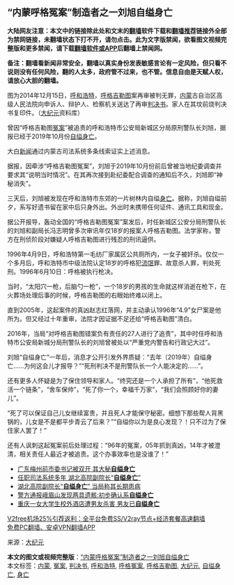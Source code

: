  <h2>“内蒙呼格冤案”制造者之一刘旭自缢身亡</h2> <p class="notice"><b>大陆网友注意：本文中的链接除此处和文末的<a href="https://github.com/bannedbook/fanqiang" >翻墙</a>软件下载和<a href="https://github.com/killgcd/justmysocks/blob/master/README.md">翻墙推荐</a>链接外全部为禁网链接，未翻墙状态下打不开，请勿点击。此为文字版禁闻，欲看图文视频完整版和更多禁闻，请下载<a href="https://github.com/bannedbook/fanqiang">翻墙软件或APP</a>后翻墙上禁闻网。</p><p>备注：翻墙看新闻非常安全，翻墙以真实身份发表敏感言论有一定风险，但只看不说则没有任何风险，翻的人太多，政府管不过来，也不管。信息自由是天赋人权，请放心大胆的翻墙。</b></p>  <div class="entry"> <p id="conimg">图为2014年12月15日，<a href="https://www.bannedbook.org/bnews/tag/%e5%91%bc%e5%92%8c%e6%b5%a9%e7%89%b9/" class="st_tag internal_tag" rel="tag" title="标签 呼和浩特 下的日志">呼和浩特</a>，<a href="https://www.bannedbook.org/bnews/tag/%E5%91%BC%E6%A0%BC%E5%90%89%E5%8B%92%E5%9B%BE/" class="st_tag internal_tag" rel="tag" title="标签 呼格吉勒图 下的日志">呼格吉勒图</a>案再审被判无罪，<a href="https://www.bannedbook.org/bnews/tag/%e5%86%85%e8%92%99/" class="st_tag internal_tag" rel="tag" title="标签 内蒙 下的日志">内蒙</a>古自治区高级人民法院向申诉人、辩护人、检察机关送达了再审<a href="https://www.bannedbook.org/bnews/tag/%E5%88%A4%E5%86%B3%E4%B9%A6/" class="st_tag internal_tag" rel="tag" title="标签 判决书 下的日志">判决书</a>。家人在其坟前烧判决书复印件。（<a href="https://www.bannedbook.org/bnews/tag/%e5%a4%a7%e7%ba%aa%e5%85%83/" class="st_tag internal_tag" rel="tag" title="标签 大纪元 下的日志">大纪元</a>资料库）</p> <p>曾因“呼格吉勒图<a href="https://www.bannedbook.org/bnews/tag/%E5%86%A4%E6%A1%88/" class="st_tag internal_tag" rel="tag" title="标签 冤案 下的日志">冤案</a>”被追责的呼和浩特市公安局新城区分局原刑警队长刘旭，据报已经于2019年10月份<a href="https://www.bannedbook.org/bnews/tag/%E8%87%AA%E7%BC%A2%E8%BA%AB%E4%BA%A1/" class="st_tag internal_tag" rel="tag" title="标签 自缢身亡 下的日志">自缢身亡</a>。</p> <p>大白<span class='wp_keywordlink_affiliate'><a href="https://www.bannedbook.org/" title="新闻">新闻</a></span>通过内蒙古司法系统多条线索证实上述消息。</p> <p>据报，因牵涉“呼格吉勒图冤案”，刘旭于2019年10月份前后曾被当地纪委调查并要求其“说明当时情况”。在其再次接到赴纪委配合调查的通知后不久，刘旭即“神秘消失”。</p> <p>三天后，刘旭被发现在呼和浩特市东郊的一片树林内自缢<a href="https://www.bannedbook.org/bnews/tag/%E8%BA%AB%E4%BA%A1/" class="st_tag internal_tag" rel="tag" title="标签 身亡 下的日志">身亡</a>。据称，刘旭自缢前夕，系写好遗书留在家中后只身外出。外出时未携带任何证件、通讯工具和现金。</p>  <p>据公开报导，轰动全国的“呼格吉勒图冤案”案发后，时任新城区公安分局刑警队长的刘旭和副局长冯志明曾多次审讯年仅18岁的报案人呼格吉勒图。法学家称，警方在刑侦阶段对嫌疑人呼格吉勒图进行残忍的刑讯逼供。</p> <p>1996年4月9日，呼和浩特第一毛纺厂家属区公共厕所内，一女子被奸杀。仅仅一个多月后，呼和浩特市中级法院认定18岁的呼格犯<span class='wp_keywordlink'><a href="https://www.bannedbook.org/forum11/topic282.html" title="禁片：评中国共产党的流氓本性" target="_blank">流氓</a></span>罪、故意杀人罪，判处死刑。1996年6月10日：呼格被执行枪决。</p> <p>当时，“太阳穴一枪，后脑勺一枪”，一个18岁的男孩的生命就这样消逝在枪下，在火葬场处理后事的时候，呼格吉勒图的右眼始终难以闭上。</p> <p>直到2005年，这起案件的真凶赵志红落网，并主动承认1996年“4.9”女尸案是他所为。但又经过十年重审，法院才因证据不足还给“呼格吉勒图”清白。</p> <p>2016年，当局“对呼格吉勒图错案负有责任的27人进行了追责”，其中时任呼和浩特市公安局新城分局刑警队长的刘旭曾被处以“严重党内警告和行政记大过”。</p>  <p>刘旭“自缢身亡”一年后，消息才公开引发外界质疑：“去年（2019年）自缢身亡……为何这会儿才报导？”“死刑判决不是刑警队长一个人能决定的……”。</p> <p>还有更多人怀疑是为了保住领导和家人。“终究还是一个人承担了所有”，“他死救活一个链条”，“舍车保帅”，“死了你一个，幸福千万家”，“我们会照顾好你的妻儿”。</p> <p>“死了可以保证自己儿女继续富贵，并且死人才能保守秘密。细想下那些帮人背黑锅的，儿女是不是都平步青云了后来？”“自缢你以为是良心发现？！只不过为了保住家人罢了！”</p> <p>还有人讽刺这起冤案前后处理过程：“96年的冤案，05年抓到真凶，14年才被澄清，相关责任人最近才被追责。这个办事效率也是没谁了！”</p> <ul class='op-related-articles' title='相关阅读'> <li><a href='https://www.bannedbook.org/bnews/comments/20201127/1437954.html' target='_blank'>广东梅州前市委书记被双开 其大秘<b>自缢身亡</b></a></li> <li><a href='https://www.bannedbook.org/bnews/bannedvideo/20201021/1417326.html' target='_blank'>任职司法系统多年 湖北高院副院长“<b>自缢身亡</b>”</a></li> <li><a href='https://www.bannedbook.org/bnews/headline/20201020/1417034.html' target='_blank'>湖北高院副院长“<b>自缢身亡</b>” 当局称其长期患病</a></li> <li><a href='https://www.bannedbook.org/bnews/baitai/20200804/1374363.html' target='_blank'>警方通报峨眉山发现两具遗骸:初步确认系<b>自缢身亡</b></a></li> <li><a href='https://www.bannedbook.org/bnews/baitai/20200612/1343643.html' target='_blank'>重庆一女大学生校外酒店遭男友杀害 男友已<b>自缢身亡</b></a></li> </ul> <p class="texttj"> <a href="https://www.bannedbook.org/forum23/topic22702.html" target="_blank">V2free机场25%引荐返利：全平台免费SS/V2ray节点+经济套餐高速翻墙</a><br/> <a href="https://github.com/bannedbook/fanqiang/wiki/%E7%A6%81%E9%97%BB%E7%BD%91%E5%AE%89%E5%8D%93%E7%BF%BB%E5%A2%99%E6%96%B0%E9%97%BBAPP" target="_blank">免费PC翻墙、安卓VPN翻墙APP</a></p><p> 来源：<span class='wp_keywordlink_affiliate'><a href="http://www.epochtimes.com/" title="大纪元" target="_blank">大纪元</a></span> </p> <a name='sharetosocial'></a>       <div><b>本文的图文或视频完整版</b>：<a href='https://www.bannedbook.org/bnews/cbnews/20210101/1458962.html'>“内蒙呼格冤案”制造者之一刘旭自缢身亡</a></div>  </div><!--END ENTRY--> <div class="postfooter"> <div>本文标签：<a href="https://www.bannedbook.org/bnews/tag/%e5%86%85%e8%92%99/" rel="tag">内蒙</a>, <a href="https://www.bannedbook.org/bnews/tag/%E5%86%A4%E6%A1%88/" rel="tag">冤案</a>, <a href="https://www.bannedbook.org/bnews/tag/%E5%88%A4%E5%86%B3%E4%B9%A6/" rel="tag">判决书</a>, <a href="https://www.bannedbook.org/bnews/tag/%e5%91%bc%e5%92%8c%e6%b5%a9%e7%89%b9/" rel="tag">呼和浩特</a>, <a href="https://www.bannedbook.org/bnews/tag/%e5%91%bc%e6%a0%bc%e5%86%a4%e6%a1%88/" rel="tag">呼格冤案</a>, <a href="https://www.bannedbook.org/bnews/tag/%E5%91%BC%E6%A0%BC%E5%90%89%E5%8B%92%E5%9B%BE/" rel="tag">呼格吉勒图</a>, <a href="https://www.bannedbook.org/bnews/tag/%e5%a4%a7%e7%ba%aa%e5%85%83/" rel="tag">大纪元</a>, <a href="https://www.bannedbook.org/bnews/tag/%E8%87%AA%E7%BC%A2%E8%BA%AB%E4%BA%A1/" rel="tag">自缢身亡</a>, <a href="https://www.bannedbook.org/bnews/tag/%E8%BA%AB%E4%BA%A1/" rel="tag">身亡</a></div>  </div><!--END POSTFOOTER--> 